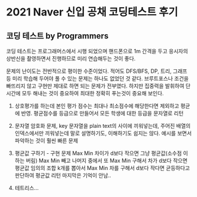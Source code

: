 # 2021 Naver 신입 공채 코딩테스트 후기

## 코딩 테스트 by Programmers

코딩 테스트는 프로그래머스에서 시행 되었으며 핸드폰으로 1m 간격을 두고 응시자의 상반신을 촬영하면서 진행하므로 미리 연습해두는 것이 좋다.

문제의 난이도는 전반적으로 평이한 수준이었다. 적어도 DFS/BFS, DP, 트리, 그래프 등 미리 학습해 두어야 풀 수 있는 문제는 하나도 없었던 것 같다. 브루트포스나 조건을 빠뜨리지 않고 구현만 제대로 하면 되는 문제가 전부였다. 하지만 집중력을 발휘하여 단시간에 모두 해내는 것이 중요하여 최대한 정확히 푸는것이 중요해 보인다.

1. 상호평가를 하는데 본인 평가 점수는 최대나 최소점수에 해당한다면 제외하고 평균에 반영. 평균점수를 등급으로 만들어서 모든 학생에 대한 등급을 문자열로 리턴

2. 문자열 암호화 문제, key 문자열을 plain text의 사이에 끼워넣는데, 주어진 배열의 인덱스에서만 끼워넣는데 말로 설명하기도, 이해하기도 쉽지는 않다. 예시를 보면서 파악하는 것이 훨씬 빠른 문제

3. 평균값 구하기 - 구현 문제
Max Min 차이가 d보다 작으면 그냥 평균값(소수점 이하는 버림)
Max Min 빼고 나머지 중에서 또 Max Min 구해서 차가 d보다 작으면 평균값
임의의 조합 k개를 뽑아서 Max Min 차를 구해서 d보다 작다면 균등하다고 판단하여 평균값 리턴
마지막은 기억이 안남..

4. 테트리스...